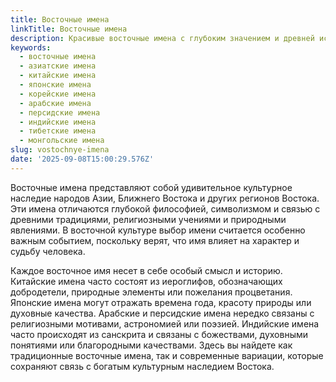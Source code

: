 ```yaml
---
title: Восточные имена
linkTitle: Восточные имена
description: Красивые восточные имена с глубоким значением и древней историей. Откройте для себя мудрость и красоту традиционных имен народов Востока.
keywords:
  - восточные имена
  - азиатские имена
  - китайские имена
  - японские имена
  - корейские имена
  - арабские имена
  - персидские имена
  - индийские имена
  - тибетские имена
  - монгольские имена
slug: vostochnye-imena
date: '2025-09-08T15:00:29.576Z'
---
```


Восточные имена представляют собой удивительное культурное наследие народов Азии, Ближнего Востока и других регионов Востока. Эти имена отличаются глубокой философией, символизмом и связью с древними традициями, религиозными учениями и природными явлениями. В восточной культуре выбор имени считается особенно важным событием, поскольку верят, что имя влияет на характер и судьбу человека.

Каждое восточное имя несет в себе особый смысл и историю. Китайские имена часто состоят из иероглифов, обозначающих добродетели, природные элементы или пожелания процветания. Японские имена могут отражать времена года, красоту природы или духовные качества. Арабские и персидские имена нередко связаны с религиозными мотивами, астрономией или поэзией. Индийские имена часто происходят из санскрита и связаны с божествами, духовными понятиями или благородными качествами. Здесь вы найдете как традиционные восточные имена, так и современные вариации, которые сохраняют связь с богатым культурным наследием Востока.
